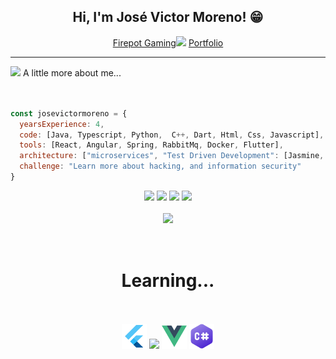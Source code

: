 <h2 align="center"> Hi, I'm José Victor Moreno! 😁 </h2>
<div align="center">
   <a href="https://www.firepotgaming.com">Firepot Gaming</a><img src="https://media.giphy.com/media/WUlplcMpOCEmTGBtBW/giphy.gif" width="30"> 
  <a href="https://josevictormoreno.github.io">
  Portfolio
</a><br>
</em></p></div>
<hr>
<div><img src="https://media.giphy.com/media/VgCDAzcKvsR6OM0uWg/giphy.gif" width="50"> A little more about me... </div><br>  <br>  



```javascript
const josevictormoreno = {
  yearsExperience: 4,
  code: [Java, Typescript, Python,  C++, Dart, Html, Css, Javascript],
  tools: [React, Angular, Spring, RabbitMq, Docker, Flutter],
  architecture: ["microservices", "Test Driven Development": [Jasmine, JUnit]],
  challenge: "Learn more about hacking, and information security"
}
```

<div align="center"> 
  <a href="https://www.instagram.com/josevictormoreno_" target="_blank"><img src="https://img.shields.io/badge/-Instagram-%23E4405F?style=for-the-badge&logo=instagram&logoColor=white" target="_blank"></a>
  <a href = "mailto:josevictor.admoreno@gmail.com"><img src="https://img.shields.io/badge/-Gmail-%23333?style=for-the-badge&logo=gmail&logoColor=white" target="_blank"></a>
  <a href="https://www.linkedin.com/in/josevictor-adm/" target="_blank"><img src="https://img.shields.io/badge/-LinkedIn-%230077B5?style=for-the-badge&logo=linkedin&logoColor=white" target="_blank"></a> 
 <a href="https://twitter.com/josevitormoreno?ref_src=twsrc%5Etfw">
 <img src="https://img.shields.io/badge/Twitter-1DA1F2?style=for-the-badge&logo=twitter&logoColor=white">
  </a>
 
</div><br>
<div align="center">
  <img src="https://github-readme-streak-stats.herokuapp.com/?user=josevictormoreno&theme=monokai-metallian">
  </div>
<br>

<div align="center">
  <b><h1 style="padding: 1rem">Learning...</h1></b><br>
  <code><img height="40" src="https://raw.githubusercontent.com/github/explore/80688e429a7d4ef2fca1e82350fe8e3517d3494d/topics/flutter/flutter.png"></code>
<code><img height="40" src="https://cdn.jsdelivr.net/gh/devicons/devicon/icons/ionic/ionic-original.svg"></code>
<code><img height="40" src="https://raw.githubusercontent.com/github/explore/80688e429a7d4ef2fca1e82350fe8e3517d3494d/topics/vue/vue.png"></code>
<code><img height="40" src="https://raw.githubusercontent.com/github/explore/80688e429a7d4ef2fca1e82350fe8e3517d3494d/topics/csharp/csharp.png"></code>
</div><br>

[//]: # (<img src="https://media.giphy.com/media/LnQjpWaON8nhr21vNW/giphy.gif" width="60"> <em><b>I love connecting with different people</b> so if you want to say <b>hi, I'll be happy to meet you more!</b> 😁 </em>)
